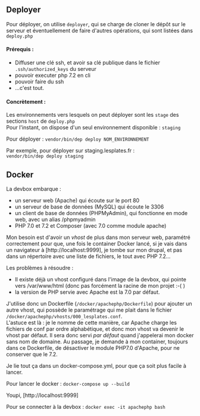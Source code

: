 Deployer
--------
Pour déployer, on utilise `deployer`, qui se charge de cloner le dépôt sur le serveur et éventuellement de faire d'autres opérations, qui sont listées dans `deploy.php`

#### Prérequis :
* Diffuser une clé ssh, et avoir sa clé publique dans le fichier `.ssh/authorized_keys` du serveur
* pouvoir executer php 7.2 en cli
* pouvoir faire du ssh
* ...c'est tout.

#### Concrètement :

Les environnements vers lesquels on peut déployer sont les `stage` des sections `host` de `deploy.php`  
Pour l'instant, on dispose d'un seul environnement disponible : `staging`

Pour déployer : `vendor/bin/dep deploy NOM_ENVIRONNEMENT`

Par exemple, pour déployer sur staging.lesplates.fr :  
`vendor/bin/dep deploy staging`

Docker
------

La devbox embarque :
* un serveur web (Apache) qui écoute sur le port 80
* un serveur de base de données (MySQL) qui écoute le 3306
* un client de base de données (PHPMyAdmin), qui fonctionne en mode web, avec un alias /phpmyadmin
* PHP 7.0 et 7.2 et Composer (avec 7.0 comme module apache)

Mon besoin est d'avoir un *vhost* de plus dans mon serveur web, paramétré correctement pour que, une fois le container Docker lancé, si je vais dans un navigateur à [http://localhost:9999], je tombe sur mon drupal, et pas dans un répertoire avec une liste de fichiers, le tout avec PHP 7.2...

Les problèmes à résoudre :
* Il existe déjà un vhost configuré dans l'image de la devbox, qui pointe vers /var/www/html (donc pas forcément la racine de mon projet :-( )  
* la version de PHP servie avec Apache est la 7.0 par défaut.

J'utilise donc un Dockerfile (`/docker/apachephp/Dockerfile`) pour ajouter un autre vhost, qui possède le paramétrage qui me plait dans le fichier `/docker/apachephp/vhosts/000_lesplates.conf`.  
L'astuce est là : je le nomme de cette manière, car Apache charge les fichiers de conf par ordre alphabétique, et donc mon vhost va devenir le vhost par défaut. Il sera donc servi *par défaut* quand j'appelerai mon docker sans nom de domaine.
Au passage, je demande à mon container, toujours dans ce Dockerfile, de désactiver le module PHP7.0 d'Apache, pour ne conserver que le 7.2.

Je lie tout ça dans un docker-compose.yml, pour que ça soit plus facile à lancer.

Pour lancer le docker : 
`docker-compose up --build`

Youpi, [http://localhost:9999]

Pour se connecter à la devbox :
`docker exec -it apachephp bash`


